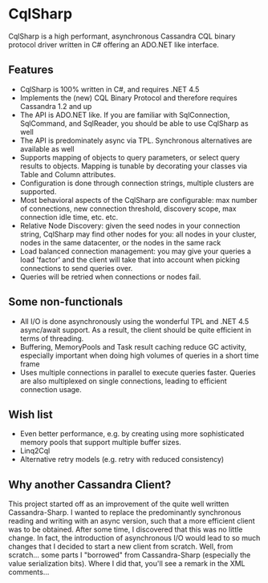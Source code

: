 CqlSharp
========

CqlSharp is a high performant, asynchronous Cassandra CQL binary protocol driver written in C# offering an ADO.NET like interface.

Features
--------

* CqlSharp is 100% written in C#, and requires .NET 4.5
* Implements the (new) CQL Binary Protocol and therefore requires Cassandra 1.2 and up
* The API is ADO.NET like. If you are familiar with SqlConnection, SqlCommand, and SqlReader, you should be able to use CqlSharp as well
* The API is predominately async via TPL. Synchronous alternatives are available as well
* Supports mapping of objects to query parameters, or select query results to objects. Mapping is tunable by decorating your classes via Table and Column attributes.
* Configuration is done through connection strings, multiple clusters are supported.
* Most behavioral aspects of the CqlSharp are configurable: max number of connections, new connection threshold, discovery scope, max connection idle time, etc. etc.
* Relative Node Discovery: given the seed nodes in your connection string, CqlSharp may find other nodes for you: all nodes in your cluster, nodes in the same datacenter, or the nodes in the same rack
* Load balanced connection management: you may give your queries a load 'factor' and the client will take that into account when picking connections to send queries over.
* Queries will be retried when connections or nodes fail.

Some non-functionals
--------------------

* All I/O is done asynchronously using the wonderful TPL and .NET 4.5 async/await support. As a result, the client should be quite efficient in terms of threading.
* Buffering, MemoryPools and Task result caching reduce GC activity, especially important when doing high volumes of queries in a short time frame
* Uses multiple connections in parallel to execute queries faster. Queries are also multiplexed on single connections, leading to efficient connection usage.

Wish list
---------

* Even better performance, e.g. by creating using more sophisticated memory pools that support multiple buffer sizes.
* Linq2Cql
* Alternative retry models (e.g. retry with reduced consistency)

Why another Cassandra Client?
-----------------------------

This project started off as an improvement of the quite well written Cassandra-Sharp. I wanted to replace the predominantly synchronous reading and writing with an async version, such that a more efficient client was to be obtained. After some time, I discovered that this was no little change. In fact, the introduction of asynchronous I/O would lead to so much changes that I decided to start a new client from scratch. Well, from scratch... some parts I "borrowed" from Cassandra-Sharp (especially the value serialization bits). Where I did that, you'll see a remark in the XML comments...
